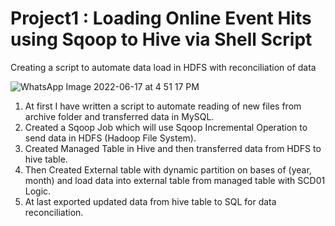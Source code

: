 # Project1 : Loading Online Event Hits using Sqoop to Hive via Shell Script
 Creating a script to automate data load in HDFS with reconciliation of data
 

![WhatsApp Image 2022-06-17 at 4 51 17 PM](https://user-images.githubusercontent.com/107996635/176876458-64cb4fa5-95d1-48fa-9721-18e701317dea.jpeg)



1. At first I have written a script to automate reading of new files from archive folder and transferred data in MySQL.
2. Created a Sqoop Job which will use Sqoop Incremental Operation to send data in HDFS (Hadoop File System).
3. Created Managed Table in Hive and then transferred data from HDFS to hive table.
4. Then Created External table with dynamic partition on bases of (year, month) and load data into external table from managed table with SCD01 Logic.
5. At last exported updated data from hive table to SQL for data reconciliation.
